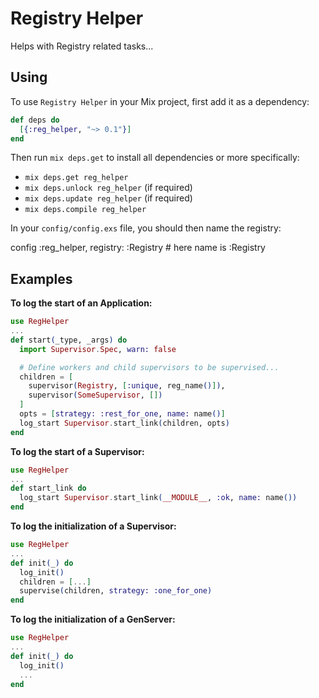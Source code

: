 
# Registry Helper

Helps with Registry related tasks...

## Using

To use `Registry Helper` in your Mix project, first add it as a dependency:

```elixir
def deps do
  [{:reg_helper, "~> 0.1"}]
end
```

Then run `mix deps.get` to install all dependencies or more specifically:

  - `mix deps.get reg_helper`
  - `mix deps.unlock reg_helper` (if required)
  - `mix deps.update reg_helper` (if required)
  - `mix deps.compile reg_helper`

In your `config/config.exs` file, you should then name the registry:

  config :reg_helper, registry: :Registry # here name is :Registry

## Examples

  **To log the start of an Application:**

  ```elixir
  use RegHelper
  ...
  def start(_type, _args) do
    import Supervisor.Spec, warn: false

    # Define workers and child supervisors to be supervised...
    children = [
      supervisor(Registry, [:unique, reg_name()]),
      supervisor(SomeSupervisor, [])
    ]
    opts = [strategy: :rest_for_one, name: name()]
    log_start Supervisor.start_link(children, opts)
  end
  ```

  **To log the start of a Supervisor:**

  ```elixir
  use RegHelper
  ...
  def start_link do
    log_start Supervisor.start_link(__MODULE__, :ok, name: name())
  end
  ```

  **To log the initialization of a Supervisor:**

  ```elixir
  use RegHelper
  ...
  def init(_) do
    log_init()
    children = [...]
    supervise(children, strategy: :one_for_one)
  end
  ```

  **To log the initialization of a GenServer:**

  ```elixir
  use RegHelper
  ...
  def init(_) do
    log_init()
    ...
  end
  ```
